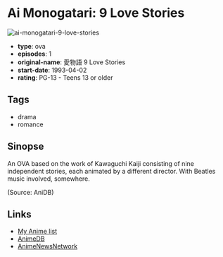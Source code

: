 # Ai Monogatari: 9 Love Stories

![ai-monogatari-9-love-stories](https://cdn.myanimelist.net/images/anime/5/2646.jpg)

-   **type**: ova
-   **episodes**: 1
-   **original-name**: 愛物語 9 Love Stories
-   **start-date**: 1993-04-02
-   **rating**: PG-13 - Teens 13 or older

## Tags

-   drama
-   romance

## Sinopse

An OVA based on the work of Kawaguchi Kaiji consisting of nine independent stories, each animated by a different director. With Beatles music involved, somewhere.

(Source: AniDB)

## Links

-   [My Anime list](https://myanimelist.net/anime/2387/Ai_Monogatari__9_Love_Stories)
-   [AnimeDB](http://anidb.info/perl-bin/animedb.pl?show=anime&aid=3354)
-   [AnimeNewsNetwork](http://www.animenewsnetwork.com/encyclopedia/anime.php?id=4880)
